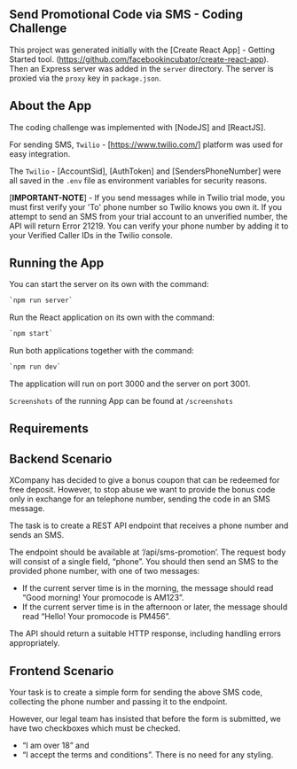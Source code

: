 ## Send Promotional Code via SMS - Coding Challenge 

This project was generated initially with the [Create React App] - Getting Started tool. (https://github.com/facebookincubator/create-react-app). 
Then an Express server was added in the `server` directory. 
The server is proxied via the `proxy` key in `package.json`.

## About the App

The coding challenge was implemented with [NodeJS] and [ReactJS].

For sending SMS, `Twilio` - [https://www.twilio.com/] platform was used for easy integration.

The `Twilio` - [AccountSid], [AuthToken] and [SendersPhoneNumber] were all saved in the `.env` file as environment variables for security reasons.

[****IMPORTANT-NOTE****] - If you send messages while in Twilio trial mode, 
you must first verify your 'To' phone number so Twilio knows you own it. 
If you attempt to send an SMS from your trial account to an unverified number, the API will return Error 21219.
You can verify your phone number by adding it to your Verified Caller IDs in the Twilio console.

## Running the App

You can start the server on its own with the command:

```bash
`npm run server`
```

Run the React application on its own with the command:

```bash
`npm start`
```

Run both applications together with the command:

```bash
`npm run dev`
```

The application will run on port 3000 and the server on port 3001.

`Screenshots` of the running App can be found at `/screenshots`

## Requirements 

Backend Scenario
------------------------

XCompany has decided to give a bonus coupon that can be redeemed for free deposit. 
However, to stop abuse we want to provide the bonus code only in exchange for an telephone number, sending the code in an SMS message.

The task is to create a REST API endpoint that receives a phone number and sends an SMS.

The endpoint should be available at ‘/api/sms-promotion’. 
The request body will consist of a single field, “phone”. 
You should then send an SMS to the provided phone number, with one of two messages:
- If the current server time is in the morning, the message should read “Good morning! Your promocode is AM123”. 
- If the current server time is in the afternoon or later, the message should read “Hello! Your promocode is PM456”.


The API should return a suitable HTTP response, including handling errors appropriately.
 

Frontend Scenario
-------------------------

Your task is to create a simple form for sending the above SMS code, collecting the phone number and passing it to the endpoint. 

However, our legal team has insisted that before the form is submitted, we have two checkboxes which must be checked. 
- “I am over 18” and 
- “I accept the terms and conditions”. 
There is no need for any styling.